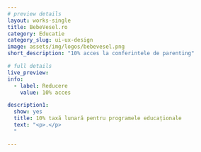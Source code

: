 ```yaml
---
# preview details
layout: works-single
title: BebeVesel.ro
category: Educatie
category_slug: ui-ux-design
image: assets/img/logos/bebevesel.png
short_description: "10% acces la conferintele de parenting"

# full details
live_preview:
info:
  - label: Reducere
    value: 10% acces

description1:
  show: yes
  title: 10% taxă lunară pentru programele educaționale
  text: "<p>.</p>
  "

---
```

